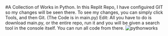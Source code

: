 #A Collection of Works in Python.
In this Replit Repo, I have configuired GIT so my changes will be seen there. To see my changes, you can simply click Tools, and then Git.
(The Code is in main.py)
Edit: All you have to do is download main.py, or the entire repo, run it and you will be given a search tool in the console itself. You can run all code from there.
![pythonworks](https://github.com/user-attachments/assets/cf976f8c-24b6-49c7-b6e0-ec9c7a463a18)
